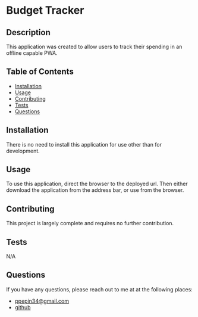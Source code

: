 # Budget Tracker
  

  ## Description

  This application was created to allow users to track their spending in an offline capable PWA.

  ## Table of Contents
  - [Installation](#installation)
  - [Usage](#usage)
  - [Contributing](#contributing)
  - [Tests](#tests)
  - [Questions](#questions)
  

  ## Installation

  There is no need to install this application for use other than for development.
  
  ## Usage

  To use this application, direct the browser to the deployed url. Then either download the application from the address bar, or use from the browser.

  ## Contributing
  
  This project is largely complete and requires no further contribution.

  ## Tests
  
  N/A

  ## Questions

  If you have any questions, please reach out to me at at the following places:
  
  - ppepin34@gmail.com
  - [github](github.com/ppepin34)

  
